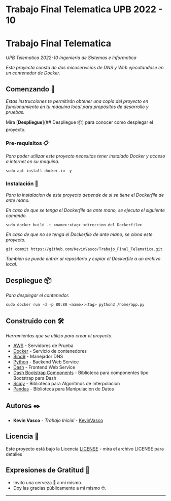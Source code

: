 # Trabajo Final Telematica UPB 2022 - 10

# Trabajo Final Telematica

_UPB Telematica 2022-10 Ingenieria de Sistemas e Informatica_

_Este proyecta consta de dos micoservicios de DNS y Web ejecutandose en un contenedor de Docker._

## Comenzando 🚀

_Estas instrucciones te permitirán obtener una copia del proyecto en funcionamiento en tu máquina local para propósitos de desarrollo y pruebas._

Mira [**Despliegue**](## Despliegue 📦) para conocer como desplegar el proyecto.

### Pre-requisitos 📋

_Para poder utilizar este proyecto necesitas tener instalado Docker y acceso a internet en su maquina._

```
sudo apt install docker.io -y
```

### Instalación 🔧

_Para la instalacion de este proyecto depende de si se tiene el Dockerfile de ante mano._

_En caso de que se tenga el Dockerfile de ante mano, se ejecuta el siguiente comando._

```
sudo docker build -t <name>:<tag> <direccion del Dockerfile>
```

_En caso de que no se tenga el Dockerfile de ante mano, se clona este proyecto._

```
git commit https://github.com/KevinVasco/Trabajo_Final_Telematica.git
```

_Tambien se puede entrar al repositorio y copiar el Dockerfile a un archivo local._

## Despliegue 📦


_Para desplegar el contenedor._

```
sudo docker run -d -p 80:80 <name>:<tag> python3 /home/app.py
```

## Construido con 🛠️

_Herramientas que se utilizo para crear el proyecto._

* [AWS](https://aws.amazon.com/es/?nc2=h_lg) - Servidores de Prueba
* [Docker](https://www.docker.com/) - Servicio de contenedores
* [Bind9](https://www.isc.org/bind/#) - Manejador DNS
* [Python](https://www.python.org/) - Backend Web Service
* [Dash](https://dash.plotly.com/) - Frontend Web Service
* [Dash Bootstrap Components](https://dash-bootstrap-components.opensource.faculty.ai/) - Biblioteca para componentes tipo Bootstrap para Dash
* [Scipy](https://scipy.org/) - Biblioteca para Algoritmos de Interpolacion
* [Pandas](https://pandas.pydata.org/) - Biblioteca para Manipulacion de Datos

## Autores ✒️

* **Kevin Vasco** - *Trabajo Inicial* - [KevinVasco](https://github.com/KevinVasco)

## Licencia 📄

Este proyecto está bajo la Licencia [LICENSE](LICENSE) - mira el archivo LICENSE para detalles

## Expresiones de Gratitud 🎁

* Invito una cerveza 🍺 a mi mismo.
* Doy las gracias públicamente a mi mismo 🤓.

---
